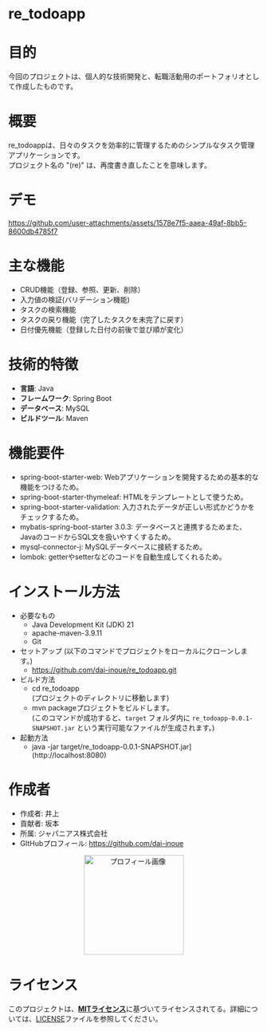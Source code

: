 # re_todoapp

# 目的
今回のプロジェクトは、個人的な技術開発と、転職活動用のポートフォリオとして作成したものです。

# 概要
re_todoappは、日々のタスクを効率的に管理するためのシンプルなタスク管理アプリケーションです。<br>プロジェクト名の "(re)" は、再度書き直したことを意味します。

# デモ
https://github.com/user-attachments/assets/1578e7f5-aaea-49af-8bb5-8600db4785f7

# 主な機能
- CRUD機能（登録、参照、更新、削除）
- 入力値の検証(バリデーション機能)
- タスクの検索機能
- タスクの戻り機能（完了したタスクを未完了に戻す）
- 日付優先機能（登録した日付の前後で並び順が変化）

# 技術的特徴
-   **言語**: Java
-   **フレームワーク**: Spring Boot
-   **データベース**: MySQL
-   **ビルドツール**: Maven

# 機能要件
- spring-boot-starter-web: Webアプリケーションを開発するための基本的な機能をつけるため。
- spring-boot-starter-thymeleaf: HTMLをテンプレートとして使うため。
- spring-boot-starter-validation: 入力されたデータが正しい形式かどうかをチェックするため。
- mybatis-spring-boot-starter 3.0.3: データベースと連携するためまた、JavaのコードからSQL文を扱いやすくするため。
- mysql-connector-j: MySQLデータベースに接続するため。
- lombok: getterやsetterなどのコードを自動生成してくれるため。

# インストール方法
- 必要なもの
    - Java Development Kit (JDK) 21
    - apache-maven-3.9.11
    - Git
- セットアップ
   (以下のコマンドでプロジェクトをローカルにクローンします。)
  - https://github.com/dai-inoue/re_todoapp.git
- ビルド方法
  - cd re_todoapp <br>(プロジェクトのディレクトリに移動します)
  - mvn packageプロジェクトをビルドします。<br>(このコマンドが成功すると、`target` フォルダ内に `re_todoapp-0.0.1-SNAPSHOT.jar` という実行可能なファイルが生成されます。)
- 起動方法
  - java -jar target/re_todoapp-0.0.1-SNAPSHOT.jar](http://localhost:8080)

# 作成者

* 作成者: 井上
* 貢献者: 坂本
* 所属: ジャパニアス株式会社
* GItHubプロフィール: https://github.com/dai-inoue
<div align="center">
  <img src="https://github.com/user-attachments/assets/e876c492-cd59-42f0-9352-e97a0e8b4ffa" width="200" alt="プロフィール画像">
</div>

# ライセンス
このプロジェクトは、[**MITライセンス**](https://opensource.org/licenses/MIT)に基づいてライセンスされてる。詳細については、[LICENSE](LICENSE)ファイルを参照してください。
